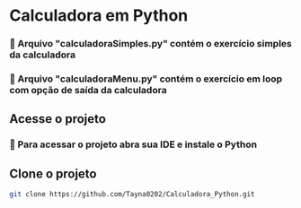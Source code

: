 # Calculadora em Python

<h3> 🔘 Arquivo "calculadoraSimples.py" contém o exercício simples da calculadora<h3>

<h3> 🔘 Arquivo "calculadoraMenu.py" contém o exercício em loop com opção de saída da calculadora<h3>

## Acesse o projeto

<h3> 🔹 Para acessar o projeto abra sua IDE e instale o Python</h3>

## Clone o projeto

```bash
git clone https://github.com/Tayna0202/Calculadora_Python.git
```
